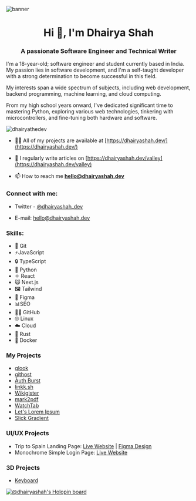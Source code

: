 ![banner](https://user-images.githubusercontent.com/65452005/158354356-2c44680a-9a2a-4606-9ae7-0b9e30e528dd.png)

<h1 align="center">Hi 👋, I'm Dhairya Shah</h1>
<h3 align="center">A passionate Software Engineer and Technical Writer</h3>

I'm a 18-year-old; software engineer and student currently based in India. My passion lies in software development, and I'm a self-taught developer with a strong determination to become successful in this field.

My interests span a wide spectrum of subjects, including web development, backend programming, machine learning, and cloud computing.

From my high school years onward, I've dedicated significant time to mastering Python, exploring various web technologies, tinkering with microcontrollers, and fine-tuning both hardware and software.


<p align="left"> <img src="https://komarev.com/ghpvc/?username=dhairyathedev&label=Profile%20views&color=0e75b6&style=flat" alt="dhairyathedev" /> </p>

- 👨‍💻 All of my projects are available at [https://dhairyashah.dev/](https://dhairyashah.dev/)

- 📝 I regularly write articles on [https://dhairyashah.dev/valley](https://dhairyashah.dev/valley)

- 📫 How to reach me **hello@dhairyashah.dev**

<h3 align="left">Connect with me:</h3>

- Twitter - [@dhairyashah_dev](https://twitter.com/dhairyashah_dev)

- E-mail: <a href="mailto:hello@dhairyashah.dev">hello@dhairyashah.dev</a>

<h3 align="left">Skills:</h3>

- 🐙 Git
- ⚡️JavaScript
- 🔒 TypeScript
- 🐍 Python
- ⚛️ React
- 🙀 Next.js
- 🖼️ Tailwind
- 🎨 Figma
- 📊SEO
- 👨‍💻 GitHub
- 🤓 Linux
- ☁️ Cloud
- 🤘 Rust
- 🐳 Docker

<!-- <h3 align="left">Support:</h3>
<p><a href="https://www.buymeacoffee.com/dhairyathedev"> <img align="left" src="https://cdn.buymeacoffee.com/buttons/v2/default-yellow.png" height="50" width="210" alt="dhairyathedev" /></a></p><br><br> -->

### My Projects

- [glook](https://glook.dhairyashah.dev/)
- [githost](https://githost.xyz)
- [Auth Burst](https://authburst.dhairyashah.dev/)
- [linkk.sh](https://linkk-sh.vercel.app/)
- [Wikigister](https://wikigister.vercel.app/)
- [mark2pdf](http://mark2pdf.vercel.app/)
- [WatchTab](http://watch-tab.now.sh/)
- [Let's Lorem Ipsum](https://letsloremipsum.vercel.app/)
- [Slick Gradient](http://slick-gradient.vercel.app/)

### UI/UX Projects
- Trip to Spain Landing Page: [Live Website](https://trip-to-spain-design.dhairyashah.dev/) | [Figma Design](https://www.figma.com/file/q5rbBbbrOjEs5pAEN88hzx/Landing-Page-1?type=design&node-id=0%3A1&mode=design&t=sQuvTmhuhQGItmyC-1)
- Monochrome Simple Login Page: [Live Website](http://login-page-monochrome.dhairyashah.dev/)
    

### 3D Projects
- [Keyboard](http://keyboard-spline.vercel.app)

[![@dhairyashah's Holopin board](https://holopin.io/api/user/board?user=dhairyashah)](https://holopin.io/@dhairyashah)

